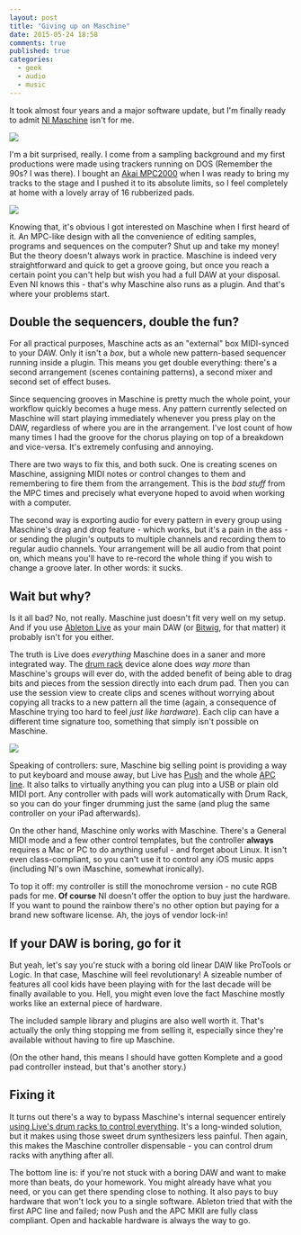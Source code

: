 ```yaml
---
layout: post
title: "Giving up on Maschine"
date: 2015-05-24 18:58
comments: true
published: true
categories: 
  - geek
  - audio
  - music
---
```


It took almost four years and a major software update, but I'm finally ready to admit [NI Maschine](http://www.native-instruments.com/en/products/maschine/) isn't for me.

<img src="/post_images/maschine.jpg" class="center"/>

I'm a bit surprised, really. I come from a sampling background and my first productions were made using trackers running on DOS (Remember the 90s? I was there). I bought an [Akai MPC2000](http://www.vintagesynth.com/akai/mpc2000.php) when I was ready to bring my tracks to the stage and I pushed it to its absolute limits, so I feel completely at home with a lovely array of 16 rubberized pads.

<img src="/post_images/mpc2000.jpg" class="center"/>

Knowing that, it's obvious I got interested on Maschine when I first heard of it. An MPC-like design with all the convenience of editing samples, programs and sequences on the computer? Shut up and take my money! But the theory doesn't always work in practice. Maschine is indeed very straightforward and quick to get a groove going, but once you reach a certain point you can't help but wish you had a full DAW at your disposal. Even NI knows this - that's why Maschine also runs as a plugin. And that's where your problems start.

## Double the sequencers, double the fun?

For all practical purposes, Maschine acts as an "external" box MIDI-synced to your DAW. Only it isn't a *box*, but a whole new pattern-based sequencer running inside a plugin. This means you get double everything: there's a second arrangement (scenes containing patterns), a second mixer and second set of effect buses.

Since sequencing grooves in Maschine is pretty much the whole point, your workflow quickly becomes a huge mess. Any pattern currently selected on Maschine will start playing immediately whenever you press play on the DAW, regardless of where you are in the arrangement. I've lost count of how many times I had the groove for the chorus playing on top of a breakdown and vice-versa. It's extremely confusing and annoying.

There are two ways to fix this, and both suck. One is creating scenes on Maschine, assigning MIDI notes or control changes to them and remembering to fire them from the arrangement. This is the *bad stuff* from the MPC times and precisely what everyone hoped to avoid when working with a computer.

The second way is exporting audio for every pattern in every group using Maschine's drag and drop feature - which works, but it's a pain in the ass - or sending the plugin's outputs to multiple channels and recording them to regular audio channels. Your arrangement will be all audio from that point on, which means you'll have to re-record the whole thing if you wish to change a groove later. In other words: it sucks.

## Wait but why?

Is it all bad? No, not really. Maschine just doesn't fit very well on my setup. And if you use [Ableton Live](https://www.ableton.com/en/live/) as your main DAW (or [Bitwig](http://www.bitwig.com/), for that matter) it probably isn't for you either.

The truth is Live does *everything* Maschine does in a saner and more integrated way. The [drum rack](https://www.youtube.com/watch?v=2PGdfIK5K9Y) device alone does *way more* than Maschine's groups will ever do, with the added benefit of being able to drag bits and pieces from the session directly into each drum pad. Then you can use the session view to create clips and scenes without worrying about copying all tracks to a new pattern all the time (again, a consequence of Maschine trying too hard to feel *just like hardware*). Each clip can have a different time signature too, something that simply isn't possible on Maschine.

<img src="/post_images/live_drum_rack.png" class="center"/>

Speaking of controllers: sure, Maschine big selling point is providing a way to put keyboard and mouse away, but Live has [Push](https://www.ableton.com/en/push/) and the whole [APC line](http://www.akaipro.com/category/ableton-controllers). It also talks to virtually anything you can plug into a USB or plain old MIDI port. Any controller with pads will work automatically with Drum Rack, so you can do your finger drumming just the same (and plug the same controller on your iPad afterwards).

On the other hand, Maschine only works with Maschine. There's a General MIDI mode and a few other control templates, but the controller **always** requires a Mac or PC to do anything useful - and forget about Linux. It isn't even class-compliant, so you can't use it to control any iOS music apps (including NI's own iMaschine, somewhat ironically).

To top it off: my controller is still the monochrome version - no cute RGB pads for me. **Of course** NI doesn't offer the option to buy just the hardware. If you want to pound the rainbow there's no other option but paying for a brand new software license. Ah, the joys of vendor lock-in!

## If your DAW is boring, go for it

But yeah, let's say you're stuck with a boring old linear DAW like ProTools or Logic. In that case, Maschine will feel revolutionary! A sizeable number of features all cool kids have been playing with for the last decade will be finally available to you. Hell, you might even love the fact Maschine mostly works like an external piece of hardware.

The included sample library and plugins are also well worth it. That's actually the only thing stopping me from selling it, especially since they're available without having to fire up Maschine. 

(On the other hand, this means I should have gotten Komplete and a good pad controller instead, but that's another story.)

## Fixing it

It turns out there's a way to bypass Maschine's internal sequencer entirely [using Live's drum racks to control everything](http://tekmonki.com/2014/01/22/sequencing-maschine-drum-tracks-with-ableton-push-controller-update/). It's a  long-winded solution, but it makes using those sweet drum synthesizers less painful. Then again, this makes the Maschine controller dispensable - you can control drum racks with anything after all.

The bottom line is: if you're not stuck with a boring DAW and want to make more than beats, do your homework. You might already have what you need, or you can get there spending close to nothing. It also pays to buy hardware that won't lock you to a single software. Ableton tried that with the first APC line and failed; now Push and the APC MKII are fully class compliant. Open and hackable hardware is always the way to go.
